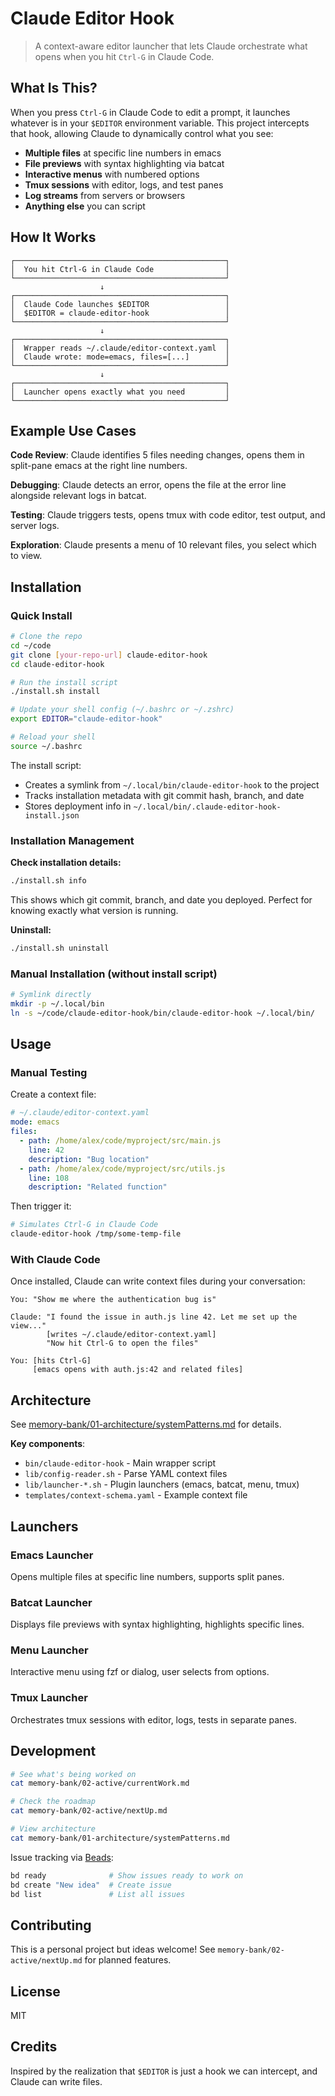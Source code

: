 # Claude Editor Hook

> A context-aware editor launcher that lets Claude orchestrate what opens when you hit `Ctrl-G` in Claude Code.

## What Is This?

When you press `Ctrl-G` in Claude Code to edit a prompt, it launches whatever is in your `$EDITOR` environment variable. This project intercepts that hook, allowing Claude to dynamically control what you see:

- **Multiple files** at specific line numbers in emacs
- **File previews** with syntax highlighting via batcat
- **Interactive menus** with numbered options
- **Tmux sessions** with editor, logs, and test panes
- **Log streams** from servers or browsers
- **Anything else** you can script

## How It Works

```
┌───────────────────────────────────────────────┐
│  You hit Ctrl-G in Claude Code                │
└───────────────────────────────────────────────┘
                    ↓
┌───────────────────────────────────────────────┐
│  Claude Code launches $EDITOR                 │
│  $EDITOR = claude-editor-hook                 │
└───────────────────────────────────────────────┘
                    ↓
┌───────────────────────────────────────────────┐
│  Wrapper reads ~/.claude/editor-context.yaml  │
│  Claude wrote: mode=emacs, files=[...]        │
└───────────────────────────────────────────────┘
                    ↓
┌───────────────────────────────────────────────┐
│  Launcher opens exactly what you need         │
└───────────────────────────────────────────────┘
```

## Example Use Cases

**Code Review**: Claude identifies 5 files needing changes, opens them in split-pane emacs at the right line numbers.

**Debugging**: Claude detects an error, opens the file at the error line alongside relevant logs in batcat.

**Testing**: Claude triggers tests, opens tmux with code editor, test output, and server logs.

**Exploration**: Claude presents a menu of 10 relevant files, you select which to view.

## Installation

### Quick Install

```bash
# Clone the repo
cd ~/code
git clone [your-repo-url] claude-editor-hook
cd claude-editor-hook

# Run the install script
./install.sh install

# Update your shell config (~/.bashrc or ~/.zshrc)
export EDITOR="claude-editor-hook"

# Reload your shell
source ~/.bashrc
```

The install script:
- Creates a symlink from `~/.local/bin/claude-editor-hook` to the project
- Tracks installation metadata with git commit hash, branch, and date
- Stores deployment info in `~/.local/bin/.claude-editor-hook-install.json`

### Installation Management

**Check installation details:**
```bash
./install.sh info
```

This shows which git commit, branch, and date you deployed. Perfect for knowing exactly what version is running.

**Uninstall:**
```bash
./install.sh uninstall
```

### Manual Installation (without install script)

```bash
# Symlink directly
mkdir -p ~/.local/bin
ln -s ~/code/claude-editor-hook/bin/claude-editor-hook ~/.local/bin/
```

## Usage

### Manual Testing

Create a context file:

```yaml
# ~/.claude/editor-context.yaml
mode: emacs
files:
  - path: /home/alex/code/myproject/src/main.js
    line: 42
    description: "Bug location"
  - path: /home/alex/code/myproject/src/utils.js
    line: 108
    description: "Related function"
```

Then trigger it:

```bash
# Simulates Ctrl-G in Claude Code
claude-editor-hook /tmp/some-temp-file
```

### With Claude Code

Once installed, Claude can write context files during your conversation:

```
You: "Show me where the authentication bug is"

Claude: "I found the issue in auth.js line 42. Let me set up the view..."
        [writes ~/.claude/editor-context.yaml]
        "Now hit Ctrl-G to open the files"

You: [hits Ctrl-G]
     [emacs opens with auth.js:42 and related files]
```

## Architecture

See [memory-bank/01-architecture/systemPatterns.md](memory-bank/01-architecture/systemPatterns.md) for details.

**Key components**:
- `bin/claude-editor-hook` - Main wrapper script
- `lib/config-reader.sh` - Parse YAML context files
- `lib/launcher-*.sh` - Plugin launchers (emacs, batcat, menu, tmux)
- `templates/context-schema.yaml` - Example context file

## Launchers

### Emacs Launcher
Opens multiple files at specific line numbers, supports split panes.

### Batcat Launcher
Displays file previews with syntax highlighting, highlights specific lines.

### Menu Launcher
Interactive menu using fzf or dialog, user selects from options.

### Tmux Launcher
Orchestrates tmux sessions with editor, logs, tests in separate panes.

## Development

```bash
# See what's being worked on
cat memory-bank/02-active/currentWork.md

# Check the roadmap
cat memory-bank/02-active/nextUp.md

# View architecture
cat memory-bank/01-architecture/systemPatterns.md
```

Issue tracking via [Beads](https://github.com/your-beads-link):

```bash
bd ready              # Show issues ready to work on
bd create "New idea"  # Create issue
bd list               # List all issues
```

## Contributing

This is a personal project but ideas welcome! See `memory-bank/02-active/nextUp.md` for planned features.

## License

MIT

## Credits

Inspired by the realization that `$EDITOR` is just a hook we can intercept, and Claude can write files.
